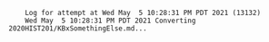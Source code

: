        Log for attempt at Wed May  5 10:28:31 PM PDT 2021 (13132)
        Wed May  5 10:28:31 PM PDT 2021 Converting 2020HIST201/KBxSomethingElse.md...
